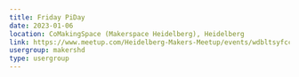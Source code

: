 ```yaml
---
title: Friday PiDay
date: 2023-01-06
location: CoMakingSpace (Makerspace Heidelberg), Heidelberg
link: https://www.meetup.com/Heidelberg-Makers-Meetup/events/wdbltsyfccbjb/
usergroup: makershd
type: usergroup
---
```

